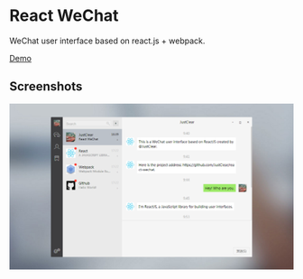 # React WeChat

WeChat user interface based on react.js + webpack.

[Demo](http://justclear.github.io/react-wechat)

## Screenshots

![Screenshots](img/screenshots-1.png)